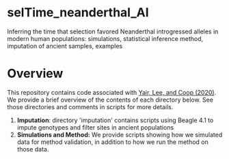 # selTime_neanderthal_AI
Inferring the time that selection favored Neanderthal introgressed alleles in modern human populations: simulations, statistical inference method, imputation of ancient samples, examples

# Overview
This repository contains code associated with [Yair, Lee, and Coop (2020)](https://doi.org/10.1101/2020.10.04.325183). We provide a brief overview of the contents of each directory below. See those directories and
comments in scripts for more details.

1. **Imputation**: directory 'imputation' contains scripts using Beagle 4.1 to impute genotypes and filter sites
    in ancient populations
2. **Simulations and Method:** We provide scripts showing how we simulated data for
    method validation, in addition to how we run the method on those data. 
